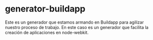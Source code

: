 # generator-buildapp
Este es un generador que estamos armando en Buildapp para agilizar nuestro proceso de trabajo. En este caso es un generador que facilita la creación de aplicaciones en node-webkit.
